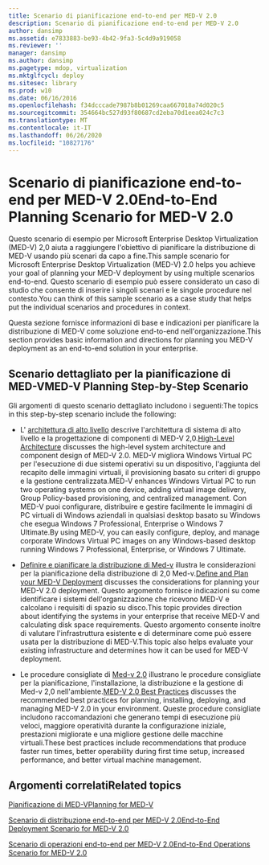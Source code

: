 ```yaml
---
title: Scenario di pianificazione end-to-end per MED-V 2.0
description: Scenario di pianificazione end-to-end per MED-V 2.0
author: dansimp
ms.assetid: e7833883-be93-4b42-9fa3-5c4d9a919058
ms.reviewer: ''
manager: dansimp
ms.author: dansimp
ms.pagetype: mdop, virtualization
ms.mktglfcycl: deploy
ms.sitesec: library
ms.prod: w10
ms.date: 06/16/2016
ms.openlocfilehash: f34dcccade7987b8b01269caa667018a74d020c5
ms.sourcegitcommit: 354664bc527d93f80687cd2eba70d1eea024c7c3
ms.translationtype: MT
ms.contentlocale: it-IT
ms.lasthandoff: 06/26/2020
ms.locfileid: "10827176"
---
```

# <span data-ttu-id="358ce-103">Scenario di pianificazione end-to-end per MED-V 2.0</span><span class="sxs-lookup"><span data-stu-id="358ce-103">End-to-End Planning Scenario for MED-V 2.0</span></span>


<span data-ttu-id="358ce-104">Questo scenario di esempio per Microsoft Enterprise Desktop Virtualization (MED-V) 2,0 aiuta a raggiungere l'obiettivo di pianificare la distribuzione di MED-V usando più scenari da capo a fine.</span><span class="sxs-lookup"><span data-stu-id="358ce-104">This sample scenario for Microsoft Enterprise Desktop Virtualization (MED-V) 2.0 helps you achieve your goal of planning your MED-V deployment by using multiple scenarios end-to-end.</span></span> <span data-ttu-id="358ce-105">Questo scenario di esempio può essere considerato un caso di studio che consente di inserire i singoli scenari e le singole procedure nel contesto.</span><span class="sxs-lookup"><span data-stu-id="358ce-105">You can think of this sample scenario as a case study that helps put the individual scenarios and procedures in context.</span></span>

<span data-ttu-id="358ce-106">Questa sezione fornisce informazioni di base e indicazioni per pianificare la distribuzione di MED-V come soluzione end-to-end nell'organizzazione.</span><span class="sxs-lookup"><span data-stu-id="358ce-106">This section provides basic information and directions for planning you MED-V deployment as an end-to-end solution in your enterprise.</span></span>

## <span data-ttu-id="358ce-107">Scenario dettagliato per la pianificazione di MED-V</span><span class="sxs-lookup"><span data-stu-id="358ce-107">MED-V Planning Step-by-Step Scenario</span></span>


<span data-ttu-id="358ce-108">Gli argomenti di questo scenario dettagliato includono i seguenti:</span><span class="sxs-lookup"><span data-stu-id="358ce-108">The topics in this step-by-step scenario include the following:</span></span>

-   <span data-ttu-id="358ce-109">L' [architettura di alto livello](high-level-architecturemedv2.md) descrive l'architettura di sistema di alto livello e la progettazione di componenti di MED-V 2,0.</span><span class="sxs-lookup"><span data-stu-id="358ce-109">[High-Level Architecture](high-level-architecturemedv2.md) discusses the high-level system architecture and component design of MED-V 2.0.</span></span> <span data-ttu-id="358ce-110">MED-V migliora Windows Virtual PC per l'esecuzione di due sistemi operativi su un dispositivo, l'aggiunta del recapito delle immagini virtuali, il provisioning basato su criteri di gruppo e la gestione centralizzata.</span><span class="sxs-lookup"><span data-stu-id="358ce-110">MED-V enhances Windows Virtual PC to run two operating systems on one device, adding virtual image delivery, Group Policy-based provisioning, and centralized management.</span></span> <span data-ttu-id="358ce-111">Con MED-V puoi configurare, distribuire e gestire facilmente le immagini di PC virtuali di Windows aziendali in qualsiasi desktop basato su Windows che esegua Windows 7 Professional, Enterprise o Windows 7 Ultimate.</span><span class="sxs-lookup"><span data-stu-id="358ce-111">By using MED-V, you can easily configure, deploy, and manage corporate Windows Virtual PC images on any Windows-based desktop running Windows 7 Professional, Enterprise, or Windows 7 Ultimate.</span></span>

-   <span data-ttu-id="358ce-112">[Definire e pianificare la distribuzione di Med-v](define-and-plan-your-med-v-deployment.md) illustra le considerazioni per la pianificazione della distribuzione di 2,0 Med-v.</span><span class="sxs-lookup"><span data-stu-id="358ce-112">[Define and Plan your MED-V Deployment](define-and-plan-your-med-v-deployment.md) discusses the considerations for planning your MED-V 2.0 deployment.</span></span> <span data-ttu-id="358ce-113">Questo argomento fornisce indicazioni su come identificare i sistemi dell'organizzazione che ricevono MED-V e calcolano i requisiti di spazio su disco.</span><span class="sxs-lookup"><span data-stu-id="358ce-113">This topic provides direction about identifying the systems in your enterprise that receive MED-V and calculating disk space requirements.</span></span> <span data-ttu-id="358ce-114">Questo argomento consente inoltre di valutare l'infrastruttura esistente e di determinare come può essere usata per la distribuzione di MED-V.</span><span class="sxs-lookup"><span data-stu-id="358ce-114">This topic also helps evaluate your existing infrastructure and determines how it can be used for MED-V deployment.</span></span>

-   <span data-ttu-id="358ce-115">Le procedure consigliate di [Med-v 2,0](med-v-20-best-practices.md) illustrano le procedure consigliate per la pianificazione, l'installazione, la distribuzione e la gestione di Med-v 2,0 nell'ambiente.</span><span class="sxs-lookup"><span data-stu-id="358ce-115">[MED-V 2.0 Best Practices](med-v-20-best-practices.md) discusses the recommended best practices for planning, installing, deploying, and managing MED-V 2.0 in your environment.</span></span> <span data-ttu-id="358ce-116">Queste procedure consigliate includono raccomandazioni che generano tempi di esecuzione più veloci, maggiore operatività durante la configurazione iniziale, prestazioni migliorate e una migliore gestione delle macchine virtuali.</span><span class="sxs-lookup"><span data-stu-id="358ce-116">These best practices include recommendations that produce faster run times, better operability during first time setup, increased performance, and better virtual machine management.</span></span>

## <span data-ttu-id="358ce-117">Argomenti correlati</span><span class="sxs-lookup"><span data-stu-id="358ce-117">Related topics</span></span>


[<span data-ttu-id="358ce-118">Pianificazione di MED-V</span><span class="sxs-lookup"><span data-stu-id="358ce-118">Planning for MED-V</span></span>](planning-for-med-v.md)

[<span data-ttu-id="358ce-119">Scenario di distribuzione end-to-end per MED-V 2.0</span><span class="sxs-lookup"><span data-stu-id="358ce-119">End-to-End Deployment Scenario for MED-V 2.0</span></span>](end-to-end-deployment-scenario-for-med-v-20.md)

[<span data-ttu-id="358ce-120">Scenario di operazioni end-to-end per MED-V 2.0</span><span class="sxs-lookup"><span data-stu-id="358ce-120">End-to-End Operations Scenario for MED-V 2.0</span></span>](end-to-end-operations-scenario-for-med-v-20.md)

 

 





